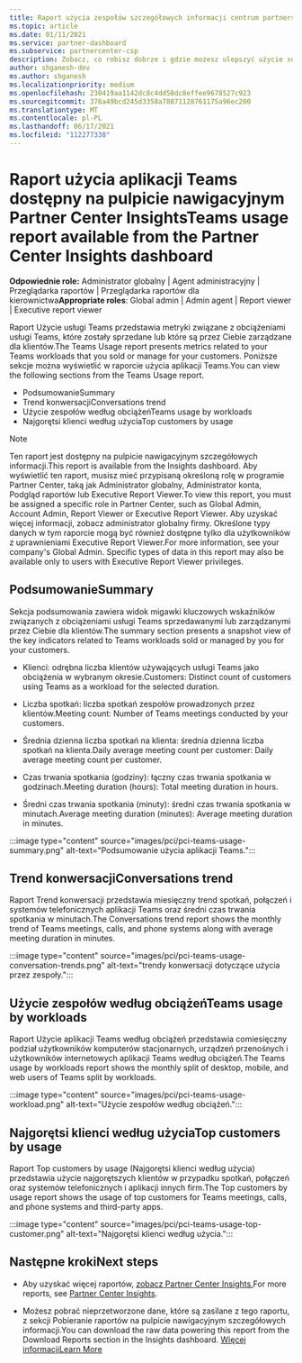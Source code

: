 ```yaml
---
title: Raport użycia zespołów szczegółowych informacji centrum partnerskiego
ms.topic: article
ms.date: 01/11/2021
ms.service: partner-dashboard
ms.subservice: partnercenter-csp
description: Zobacz, co robisz dobrze i gdzie możesz ulepszyć użycie subskrypcji usługi Teams, które sprzedajesz lub zarządzasz dla klientów.
author: shganesh-dev
ms.author: shganesh
ms.localizationpriority: medium
ms.openlocfilehash: 230419aa1142dc8c4dd58dc8effee9678527c923
ms.sourcegitcommit: 376a49bcd245d3358a78871128761175a96ec200
ms.translationtype: MT
ms.contentlocale: pl-PL
ms.lasthandoff: 06/17/2021
ms.locfileid: "112277338"
---
```

# <a name="teams-usage-report-available-from-the-partner-center-insights-dashboard"></a><span data-ttu-id="3b7ec-103">Raport użycia aplikacji Teams dostępny na pulpicie nawigacyjnym Partner Center Insights</span><span class="sxs-lookup"><span data-stu-id="3b7ec-103">Teams usage report available from the Partner Center Insights dashboard</span></span>

<span data-ttu-id="3b7ec-104">**Odpowiednie role:** Administrator globalny | Agent administracyjny | Przeglądarka raportów | Przeglądarka raportów dla kierownictwa</span><span class="sxs-lookup"><span data-stu-id="3b7ec-104">**Appropriate roles**: Global admin | Admin agent | Report viewer | Executive report viewer</span></span>

<span data-ttu-id="3b7ec-105">Raport Użycie usługi Teams przedstawia metryki związane z obciążeniami usługi Teams, które zostały sprzedane lub które są przez Ciebie zarządzane dla klientów.</span><span class="sxs-lookup"><span data-stu-id="3b7ec-105">The Teams Usage report presents metrics related to your Teams workloads that you sold or manage for your customers.</span></span> <span data-ttu-id="3b7ec-106">Poniższe sekcje można wyświetlić w raporcie użycia aplikacji Teams.</span><span class="sxs-lookup"><span data-stu-id="3b7ec-106">You can view the following sections from the Teams Usage report.</span></span>

- <span data-ttu-id="3b7ec-107">Podsumowanie</span><span class="sxs-lookup"><span data-stu-id="3b7ec-107">Summary</span></span>
- <span data-ttu-id="3b7ec-108">Trend konwersacji</span><span class="sxs-lookup"><span data-stu-id="3b7ec-108">Conversations trend</span></span>
- <span data-ttu-id="3b7ec-109">Użycie zespołów według obciążeń</span><span class="sxs-lookup"><span data-stu-id="3b7ec-109">Teams usage by workloads</span></span>
- <span data-ttu-id="3b7ec-110">Najgorętsi klienci według użycia</span><span class="sxs-lookup"><span data-stu-id="3b7ec-110">Top customers by usage</span></span>

 > [!NOTE]
 > <span data-ttu-id="3b7ec-111">Ten raport jest dostępny na pulpicie nawigacyjnym szczegółowych informacji.</span><span class="sxs-lookup"><span data-stu-id="3b7ec-111">This report is available from the Insights dashboard.</span></span> <span data-ttu-id="3b7ec-112">Aby wyświetlić ten raport, musisz mieć przypisaną określoną rolę w programie Partner Center, taką jak Administrator globalny, Administrator konta, Podgląd raportów lub Executive Report Viewer.</span><span class="sxs-lookup"><span data-stu-id="3b7ec-112">To view this report, you must be assigned a specific role in Partner Center, such as Global Admin, Account Admin, Report Viewer or Executive Report Viewer.</span></span> <span data-ttu-id="3b7ec-113">Aby uzyskać więcej informacji, zobacz administrator globalny firmy. Określone typy danych w tym raporcie mogą być również dostępne tylko dla użytkowników z uprawnieniami Executive Report Viewer.</span><span class="sxs-lookup"><span data-stu-id="3b7ec-113">For more information, see your company's Global Admin. Specific types of data in this report may also be available only to users with Executive Report Viewer privileges.</span></span>

## <a name="summary"></a><span data-ttu-id="3b7ec-114">Podsumowanie</span><span class="sxs-lookup"><span data-stu-id="3b7ec-114">Summary</span></span>

<span data-ttu-id="3b7ec-115">Sekcja podsumowania zawiera widok migawki kluczowych wskaźników związanych z obciążeniami usługi Teams sprzedawanymi lub zarządzanymi przez Ciebie dla klientów.</span><span class="sxs-lookup"><span data-stu-id="3b7ec-115">The summary section presents a snapshot view of the key indicators related to Teams workloads sold or managed by you for your customers.</span></span>  

- <span data-ttu-id="3b7ec-116">Klienci: odrębna liczba klientów używających usługi Teams jako obciążenia w wybranym okresie.</span><span class="sxs-lookup"><span data-stu-id="3b7ec-116">Customers: Distinct count of customers using Teams as a workload for the selected duration.</span></span>

- <span data-ttu-id="3b7ec-117">Liczba spotkań: liczba spotkań zespołów prowadzonych przez klientów.</span><span class="sxs-lookup"><span data-stu-id="3b7ec-117">Meeting count: Number of Teams meetings conducted by your customers.</span></span>

- <span data-ttu-id="3b7ec-118">Średnia dzienna liczba spotkań na klienta: średnia dzienna liczba spotkań na klienta.</span><span class="sxs-lookup"><span data-stu-id="3b7ec-118">Daily average meeting count per customer: Daily average meeting count per customer.</span></span> 

- <span data-ttu-id="3b7ec-119">Czas trwania spotkania (godziny): łączny czas trwania spotkania w godzinach.</span><span class="sxs-lookup"><span data-stu-id="3b7ec-119">Meeting duration (hours): Total meeting duration in hours.</span></span> 

- <span data-ttu-id="3b7ec-120">Średni czas trwania spotkania (minuty): średni czas trwania spotkania w minutach.</span><span class="sxs-lookup"><span data-stu-id="3b7ec-120">Average meeting duration (minutes): Average meeting duration in minutes.</span></span> 

:::image type="content" source="images/pci/pci-teams-usage-summary.png" alt-text="Podsumowanie użycia aplikacji Teams.":::

## <a name="conversations-trend"></a><span data-ttu-id="3b7ec-122">Trend konwersacji</span><span class="sxs-lookup"><span data-stu-id="3b7ec-122">Conversations trend</span></span>

<span data-ttu-id="3b7ec-123">Raport Trend konwersacji przedstawia miesięczny trend spotkań, połączeń i systemów telefonicznych aplikacji Teams oraz średni czas trwania spotkania w minutach.</span><span class="sxs-lookup"><span data-stu-id="3b7ec-123">The Conversations trend report shows the monthly trend of Teams meetings, calls, and phone systems along with average meeting duration in minutes.</span></span>

:::image type="content" source="images/pci/pci-teams-usage-conversation-trends.png" alt-text="trendy konwersacji dotyczące użycia przez zespoły.":::

## <a name="teams-usage-by-workloads"></a><span data-ttu-id="3b7ec-125">Użycie zespołów według obciążeń</span><span class="sxs-lookup"><span data-stu-id="3b7ec-125">Teams usage by workloads</span></span>

<span data-ttu-id="3b7ec-126">Raport Użycie aplikacji Teams według obciążeń przedstawia comiesięczny podział użytkowników komputerów stacjonarnych, urządzeń przenośnych i użytkowników internetowych aplikacji Teams według obciążeń.</span><span class="sxs-lookup"><span data-stu-id="3b7ec-126">The Teams usage by workloads report shows the monthly split of desktop, mobile, and web users of Teams split by workloads.</span></span>

:::image type="content" source="images/pci/pci-teams-usage-workload.png" alt-text="Użycie zespołów według obciążeń.":::

## <a name="top-customers-by-usage"></a><span data-ttu-id="3b7ec-128">Najgorętsi klienci według użycia</span><span class="sxs-lookup"><span data-stu-id="3b7ec-128">Top customers by usage</span></span>

<span data-ttu-id="3b7ec-129">Raport Top customers by usage (Najgorętsi klienci według użycia) przedstawia użycie najgorętszych klientów w przypadku spotkań, połączeń oraz systemów telefonicznych i aplikacji innych firm.</span><span class="sxs-lookup"><span data-stu-id="3b7ec-129">The Top customers by usage report shows the usage of top customers for Teams meetings, calls, and phone systems and third-party apps.</span></span>

:::image type="content" source="images/pci/pci-teams-usage-top-customer.png" alt-text="Najgorętsi klienci według użycia.":::

## <a name="next-steps"></a><span data-ttu-id="3b7ec-131">Następne kroki</span><span class="sxs-lookup"><span data-stu-id="3b7ec-131">Next steps</span></span>

- <span data-ttu-id="3b7ec-132">Aby uzyskać więcej raportów, [zobacz Partner Center Insights.](partner-center-insights.md)</span><span class="sxs-lookup"><span data-stu-id="3b7ec-132">For more reports, see [Partner Center Insights](partner-center-insights.md).</span></span>

- <span data-ttu-id="3b7ec-133">Możesz pobrać nieprzetworzone dane, które są zasilane z tego raportu, z sekcji Pobieranie raportów na pulpicie nawigacyjnym szczegółowych informacji.</span><span class="sxs-lookup"><span data-stu-id="3b7ec-133">You can download the raw data powering this report from the Download Reports section in the Insights dashboard.</span></span> [<span data-ttu-id="3b7ec-134">Więcej informacji</span><span class="sxs-lookup"><span data-stu-id="3b7ec-134">Learn More</span></span>](pci-download-reports.md) 
